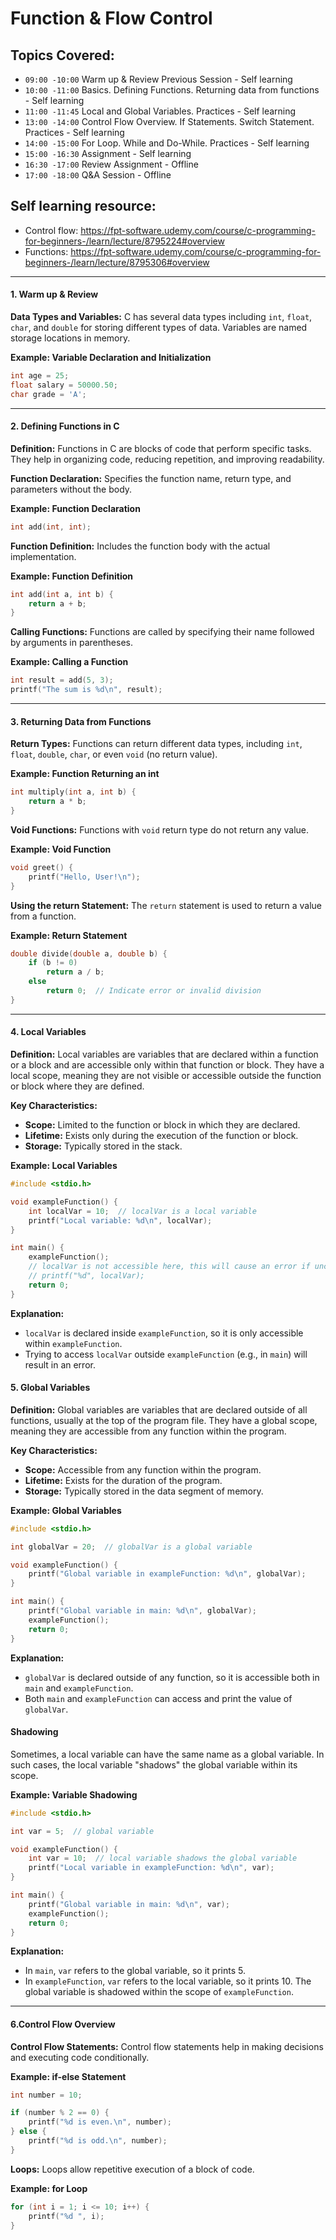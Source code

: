 # Function & Flow Control 
## Topics Covered:

* `09:00 -10:00` Warm up & Review Previous Session - Self learning
* `10:00 -11:00` Basics. Defining Functions. Returning data from functions - Self learning
* `11:00 -11:45` Local and Global Variables. Practices - Self learning
* `13:00 -14:00` Control Flow Overview. If Statements. Switch Statement. Practices - Self learning
* `14:00 -15:00` For Loop. While and Do-While. Practices - Self learning
* `15:00 -16:30` Assignment - Self learning
* `16:30 -17:00` Review Assignment - Offline
* `17:00 -18:00` Q&A Session - Offline

## Self learning resource: 
* Control flow: https://fpt-software.udemy.com/course/c-programming-for-beginners-/learn/lecture/8795224#overview
* Functions: https://fpt-software.udemy.com/course/c-programming-for-beginners-/learn/lecture/8795306#overview

---

#### 1. Warm up & Review

**Data Types and Variables:**
C has several data types including `int`, `float`, `char`, and `double` for storing different types of data. Variables are named storage locations in memory.

**Example: Variable Declaration and Initialization**

```c
int age = 25;
float salary = 50000.50;
char grade = 'A';
```
---

#### 2. Defining Functions in C

**Definition:**
Functions in C are blocks of code that perform specific tasks. They help in organizing code, reducing repetition, and improving readability.

**Function Declaration:**
Specifies the function name, return type, and parameters without the body.

**Example: Function Declaration**

```c
int add(int, int);
```

**Function Definition:**
Includes the function body with the actual implementation.

**Example: Function Definition**

```c
int add(int a, int b) {
    return a + b;
}
```

**Calling Functions:**
Functions are called by specifying their name followed by arguments in parentheses.

**Example: Calling a Function**

```c
int result = add(5, 3);
printf("The sum is %d\n", result);
```

---

#### 3. Returning Data from Functions

**Return Types:**
Functions can return different data types, including `int`, `float`, `double`, `char`, or even `void` (no return value).

**Example: Function Returning an int**

```c
int multiply(int a, int b) {
    return a * b;
}
```

**Void Functions:**
Functions with `void` return type do not return any value.

**Example: Void Function**

```c
void greet() {
    printf("Hello, User!\n");
}
```

**Using the return Statement:**
The `return` statement is used to return a value from a function.

**Example: Return Statement**

```c
double divide(double a, double b) {
    if (b != 0)
        return a / b;
    else
        return 0;  // Indicate error or invalid division
}
```

---

#### 4. Local Variables

**Definition:**
Local variables are variables that are declared within a function or a block and are accessible only within that function or block. They have a local scope, meaning they are not visible or accessible outside the function or block where they are defined.

**Key Characteristics:**
- **Scope:** Limited to the function or block in which they are declared.
- **Lifetime:** Exists only during the execution of the function or block.
- **Storage:** Typically stored in the stack.

**Example: Local Variables**

```c
#include <stdio.h>

void exampleFunction() {
    int localVar = 10;  // localVar is a local variable
    printf("Local variable: %d\n", localVar);
}

int main() {
    exampleFunction();
    // localVar is not accessible here, this will cause an error if uncommented
    // printf("%d", localVar);
    return 0;
}
```

**Explanation:**
- `localVar` is declared inside `exampleFunction`, so it is only accessible within `exampleFunction`.
- Trying to access `localVar` outside `exampleFunction` (e.g., in `main`) will result in an error.

#### 5. Global Variables

**Definition:**
Global variables are variables that are declared outside of all functions, usually at the top of the program file. They have a global scope, meaning they are accessible from any function within the program.

**Key Characteristics:**
- **Scope:** Accessible from any function within the program.
- **Lifetime:** Exists for the duration of the program.
- **Storage:** Typically stored in the data segment of memory.

**Example: Global Variables**

```c
#include <stdio.h>

int globalVar = 20;  // globalVar is a global variable

void exampleFunction() {
    printf("Global variable in exampleFunction: %d\n", globalVar);
}

int main() {
    printf("Global variable in main: %d\n", globalVar);
    exampleFunction();
    return 0;
}
```

**Explanation:**
- `globalVar` is declared outside of any function, so it is accessible both in `main` and `exampleFunction`.
- Both `main` and `exampleFunction` can access and print the value of `globalVar`.

#### Shadowing

Sometimes, a local variable can have the same name as a global variable. In such cases, the local variable "shadows" the global variable within its scope.

**Example: Variable Shadowing**

```c
#include <stdio.h>

int var = 5;  // global variable

void exampleFunction() {
    int var = 10;  // local variable shadows the global variable
    printf("Local variable in exampleFunction: %d\n", var);
}

int main() {
    printf("Global variable in main: %d\n", var);
    exampleFunction();
    return 0;
}
```

**Explanation:**
- In `main`, `var` refers to the global variable, so it prints 5.
- In `exampleFunction`, `var` refers to the local variable, so it prints 10. The global variable is shadowed within the scope of `exampleFunction`.

---

#### 6.Control Flow Overview

**Control Flow Statements:**
Control flow statements help in making decisions and executing code conditionally.

**Example: if-else Statement**

```c
int number = 10;

if (number % 2 == 0) {
    printf("%d is even.\n", number);
} else {
    printf("%d is odd.\n", number);
}
```

**Loops:**
Loops allow repetitive execution of a block of code.

**Example: for Loop**

```c
for (int i = 1; i <= 10; i++) {
    printf("%d ", i);
}
```

